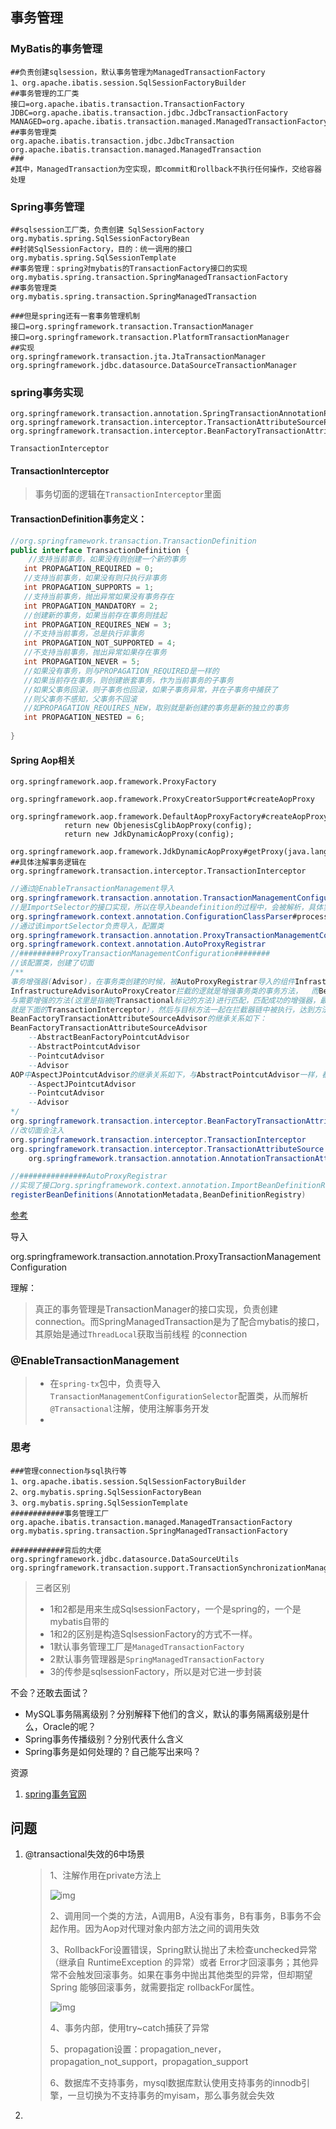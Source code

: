 ## 事务管理

### MyBatis的事务管理

```properties
##负责创建sqlsession，默认事务管理为ManagedTransactionFactory
1、org.apache.ibatis.session.SqlSessionFactoryBuilder
##事务管理的工厂类
接口=org.apache.ibatis.transaction.TransactionFactory
JDBC=org.apache.ibatis.transaction.jdbc.JdbcTransactionFactory
MANAGED=org.apache.ibatis.transaction.managed.ManagedTransactionFactory
##事务管理类
org.apache.ibatis.transaction.jdbc.JdbcTransaction
org.apache.ibatis.transaction.managed.ManagedTransaction
###
#其中，ManagedTransaction为空实现，即commit和rollback不执行任何操作，交给容器处理
```

### Spring事务管理

```properties
##sqlsession工厂类，负责创建 SqlSessionFactory
org.mybatis.spring.SqlSessionFactoryBean
##封装SqlSessionFactory，目的：统一调用的接口
org.mybatis.spring.SqlSessionTemplate
##事务管理：spring对mybatis的TransactionFactory接口的实现 
org.mybatis.spring.transaction.SpringManagedTransactionFactory
##事务管理类
org.mybatis.spring.transaction.SpringManagedTransaction

###但是spring还有一套事务管理机制
接口=org.springframework.transaction.TransactionManager
接口=org.springframework.transaction.PlatformTransactionManager
##实现
org.springframework.transaction.jta.JtaTransactionManager
org.springframework.jdbc.datasource.DataSourceTransactionManager
```

### spring事务实现

```properties
org.springframework.transaction.annotation.SpringTransactionAnnotationParser
org.springframework.transaction.interceptor.TransactionAttributeSourcePointcut
org.springframework.transaction.interceptor.BeanFactoryTransactionAttributeSourceAdvisor

TransactionInterceptor 
```

#### TransactionInterceptor

> 事务切面的逻辑在`TransactionInterceptor`里面



#### TransactionDefinition事务定义：

```java
//org.springframework.transaction.TransactionDefinition
public interface TransactionDefinition {
    //支持当前事务，如果没有则创建一个新的事务 
   int PROPAGATION_REQUIRED = 0; 
   //支持当前事务，如果没有则只执行非事务
   int PROPAGATION_SUPPORTS = 1;
   //支持当前事务，抛出异常如果没有事务存在
   int PROPAGATION_MANDATORY = 2;
   //创建新的事务，如果当前存在事务则挂起
   int PROPAGATION_REQUIRES_NEW = 3;
   //不支持当前事务，总是执行非事务
   int PROPAGATION_NOT_SUPPORTED = 4;
   //不支持当前事务，抛出异常如果存在事务
   int PROPAGATION_NEVER = 5;
   //如果没有事务，则与PROPAGATION_REQUIRED是一样的
   //如果当前存在事务，则创建嵌套事务，作为当前事务的子事务
   //如果父事务回滚，则子事务也回滚，如果子事务异常，并在子事务中捕获了
   //则父事务不感知，父事务不回滚
   //如PROPAGATION_REQUIRES_NEW，取别就是新创建的事务是新的独立的事务
   int PROPAGATION_NESTED = 6; 
   
}
```



#### Spring Aop相关 

```properties
org.springframework.aop.framework.ProxyFactory
	org.springframework.aop.framework.ProxyCreatorSupport#createAopProxy
        org.springframework.aop.framework.DefaultAopProxyFactory#createAopProxy
            return new ObjenesisCglibAopProxy(config);
            return new JdkDynamicAopProxy(config);
            org.springframework.aop.framework.JdkDynamicAopProxy#getProxy(java.lang.ClassLoader)
##具体注解事务逻辑在
org.springframework.transaction.interceptor.TransactionInterceptor
```

```java
//通过@EnableTransactionManagement导入
org.springframework.transaction.annotation.TransactionManagementConfigurationSelector
//是ImportSelector的接口实现，所以在导入beandefinition的过程中，会被解析，具体实现在
org.springframework.context.annotation.ConfigurationClassParser#processImports
//通过该importSelector负责导入，配置类
org.springframework.transaction.annotation.ProxyTransactionManagementConfiguration
org.springframework.context.annotation.AutoProxyRegistrar
//#########ProxyTransactionManagementConfiguration########
//该配置类，创建了切面
/** 
事务增强器(Advisor)，在事务类创建的时候，被AutoProxyRegistrar导入的组件InfrastructureAdvisorAutoProxyCreator拦截，
InfrastructureAdvisorAutoProxyCreator拦截的逻就是增强事务类的事务方法，	而BeanFactoryTransactionAttributeSourceAdvisor作为增强器，
与需要增强的方法(这里是指被@Transactional标记的方法)进行匹配，匹配成功的增强器，最后转成拦截器(MethodInterceptor,
就是下面的TransactionInterceptor)，然后与目标方法一起在拦截器链中被执行，达到方法增强的效果；
BeanFactoryTransactionAttributeSourceAdvisor的继承关系如下：
BeanFactoryTransactionAttributeSourceAdvisor
    --AbstractBeanFactoryPointcutAdvisor
    --AbstractPointcutAdvisor
    --PointcutAdvisor
    --Advisor
AOP中AspectJPointcutAdvisor的继承关系如下，与AbstractPointcutAdvisor一样，都实现PointcutAdvisor
    --AspectJPointcutAdvisor
    --PointcutAdvisor
    --Advisor
*/
org.springframework.transaction.interceptor.BeanFactoryTransactionAttributeSourceAdvisor
//改切面会注入
org.springframework.transaction.interceptor.TransactionInterceptor
org.springframework.transaction.interceptor.TransactionAttributeSource
    org.springframework.transaction.annotation.AnnotationTransactionAttributeSource

//###############AutoProxyRegistrar
//实现了接口org.springframework.context.annotation.ImportBeanDefinitionRegistrar
registerBeanDefinitions(AnnotationMetadata,BeanDefinitionRegistry)
```

[参考](https://www.jianshu.com/p/ddf5e329140e)

导入

org.springframework.transaction.annotation.ProxyTransactionManagementConfiguration





理解：

> 真正的事务管理是TransactionManager的接口实现，负责创建connection。而SpringManagedTransaction是为了配合mybatis的接口，其原始是通过`ThreadLocal`获取当前线程 的connection



### @EnableTransactionManagement

> * 在`spring-tx`包中，负责导入`TransactionManagementConfigurationSelector`配置类，从而解析`@Transactional`注解，使用注解事务开发
> * 







### 思考

```properties
###管理connection与sql执行等
1、org.apache.ibatis.session.SqlSessionFactoryBuilder
2、org.mybatis.spring.SqlSessionFactoryBean
3、org.mybatis.spring.SqlSessionTemplate
############事务管理工厂
org.apache.ibatis.transaction.managed.ManagedTransactionFactory
org.mybatis.spring.transaction.SpringManagedTransactionFactory

############背后的大佬
org.springframework.jdbc.datasource.DataSourceUtils
org.springframework.transaction.support.TransactionSynchronizationManager
```

> 三者区别
>
> * 1和2都是用来生成SqlsessionFactory，一个是spring的，一个是mybatis自带的
> * 1和2的区别是构造SqlsessionFactory的方式不一样。
> * 1默认事务管理工厂是`ManagedTransactionFactory`
> * 2默认事务管理器是`SpringManagedTransactionFactory`
> * 3的传参是sqlsessionFactory，所以是对它进一步封装



不会？还敢去面试？

* MySQL事务隔离级别？分别解释下他们的含义，默认的事务隔离级别是什么，Oracle的呢？
* Spring事务传播级别？分别代表什么含义
* Spring事务是如何处理的？自己能写出来吗？

资源

1. [spring事务官网](https://docs.spring.io/spring/docs/current/spring-framework-reference/data-access.html#transaction) 

## 问题

1. @transactional失效的6中场景

   > 1、注解作用在private方法上
   >
   > ![img](https://gitee.com/froggengo/cloudimage/raw/master/img/20210323130835.webp)
   >
   > 2、调用同一个类的方法，A调用B，A没有事务，B有事务，B事务不会起作用。因为Aop对代理对象内部方法之间的调用失效
   >
   > 3、RollbackFor设置错误，Spring默认抛出了未检查unchecked异常（继承自 RuntimeException 的异常）或者 Error才回滚事务；其他异常不会触发回滚事务。如果在事务中抛出其他类型的异常，但却期望 Spring 能够回滚事务，就需要指定 rollbackFor属性。
   >
   > ![img](https://gitee.com/froggengo/cloudimage/raw/master/img/20210323130836.webp)
   >
   > 
   >
   > 4、事务内部，使用try~catch捕获了异常
   >
   > 5、propagation设置：propagation_never，propagation_not_support，propagation_support
   >
   > 6、数据库不支持事务，mysql数据库默认使用支持事务的innodb引擎，一旦切换为不支持事务的myisam，那么事务就会失效

2. 